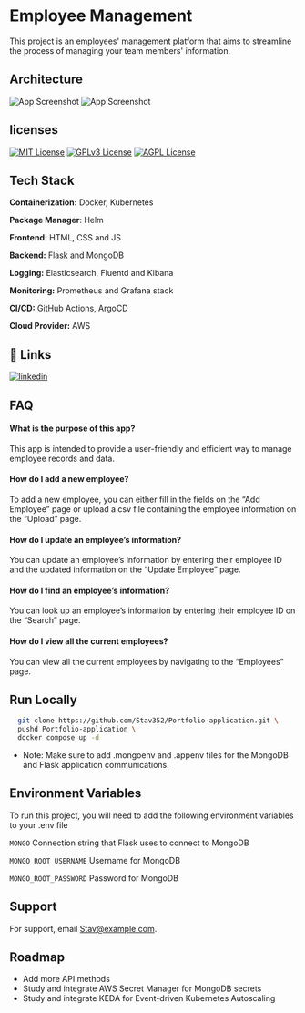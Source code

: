 
# Employee Management

This project is an employees' management platform that aims to streamline the process of managing your team members' information.


## Architecture
![App Screenshot](https://imgur.com/L41qb9p)
![App Screenshot](https://imgur.com/6co2LUa)



## licenses
[![MIT License](https://img.shields.io/badge/License-MIT-green.svg)](https://choosealicense.com/licenses/mit/)
[![GPLv3 License](https://img.shields.io/badge/License-GPL%20v3-yellow.svg)](https://opensource.org/licenses/)
[![AGPL License](https://img.shields.io/badge/license-AGPL-blue.svg)](http://www.gnu.org/licenses/agpl-3.0)

## Tech Stack

**Containerization:** Docker, Kubernetes

**Package Manager**: Helm

**Frontend:** HTML, CSS and JS

**Backend:** Flask and MongoDB

**Logging:** Elasticsearch, Fluentd and Kibana

**Monitoring:** Prometheus and Grafana stack

**CI/CD:** GitHub Actions, ArgoCD

**Cloud Provider:** AWS
## 🔗 Links
[![linkedin](https://img.shields.io/badge/linkedin-0A66C2?style=for-the-badge&logo=linkedin&logoColor=white)](https://www.linkedin.com/in/stav-nahum-810091207/)


## FAQ

#### What is the purpose of this app?

This app is intended to provide a user-friendly and efficient way to manage employee records and data.

#### How do I add a new employee?

To add a new employee, you can either fill in the fields on the “Add Employee” page or upload a csv file containing the employee information on the “Upload” page. 

#### How do I update an employee’s information?

You can update an employee’s information by entering their employee ID and the updated information on the “Update Employee” page.

#### How do I find an employee’s information?

You can look up an employee’s information by entering their employee ID on the “Search” page.

#### How do I view all the current employees?

You can view all the current employees by navigating to the “Employees” page.
## Run Locally

```bash
  git clone https://github.com/Stav352/Portfolio-application.git \
  pushd Portfolio-application \ 
  docker compose up -d 
```

- Note: Make sure to add .mongoenv and .appenv files for the MongoDB and Flask application communications.

## Environment Variables

To run this project, you will need to add the following environment variables to your .env file

`MONGO` Connection string that Flask uses to connect to MongoDB

`MONGO_ROOT_USERNAME` Username for MongoDB

`MONGO_ROOT_PASSWORD` Password for MongoDB

## Support

For support, email Stav@example.com.
## Roadmap

- Add more API methods
- Study and integrate AWS Secret Manager for MongoDB secrets
- Study and integrate KEDA for Event-driven Kubernetes Autoscaling